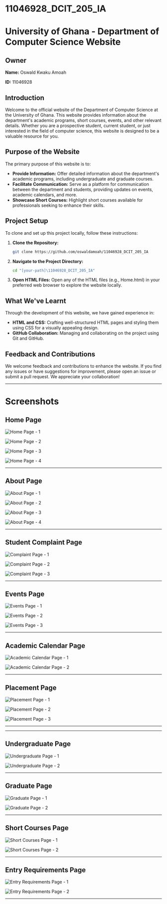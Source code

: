 # 11046928_DCIT_205_IA 
# University of Ghana - Department of Computer Science Website


## Owner
**Name:** Oswald Kwaku Amoah

**ID:** 11046928


## Introduction

Welcome to the official website of the Department of Computer Science at the University of Ghana. This website provides information about the department's academic programs, short courses, events, and other relevant details. Whether you are a prospective student, current student, or just interested in the field of computer science, this website is designed to be a valuable resource for you.

## Purpose of the Website

The primary purpose of this website is to:

- **Provide Information:** Offer detailed information about the department's academic programs, including undergraduate and graduate courses.
- **Facilitate Communication:** Serve as a platform for communication between the department and students, providing updates on events, academic calendars, and more.
- **Showcase Short Courses:** Highlight short courses available for professionals seeking to enhance their skills.

## Project Setup

To clone and set up this project locally, follow these instructions:

1. **Clone the Repository:**
   ```bash
   git clone https://github.com/oswaldamoah/11046928_DCIT_205_IA
   ```

2. **Navigate to the Project Directory:**
   ```bash
   cd "[your-path]\11046928_DCIT_205_IA"

   ```

3. **Open HTML Files:**
   Open any of the HTML files (e.g., Home.html) in your preferred web browser to explore the website locally.

## What We've Learnt

Through the development of this website, we have gained experience in:

- **HTML and CSS:** Crafting well-structured HTML pages and styling them using CSS for a visually appealing design.
- **GitHub Collaboration:** Managing and collaborating on the project using Git and GitHub.

## Feedback and Contributions

We welcome feedback and contributions to enhance the website. If you find any issues or have suggestions for improvement, please open an issue or submit a pull request. We appreciate your collaboration!


---
# Screenshots

## **Home Page**

![Home Page - 1](ReadMe_img/home-1.png)

![Home Page - 2](ReadMe_img/home-2.png)

![Home Page - 3](ReadMe_img/home-3.png)

![Home Page - 4](ReadMe_img/home-4.png)

---
## **About Page**

![About Page - 1](ReadMe_img/about-1.png)

![About Page - 2](ReadMe_img/about-2.png)

![About Page - 3](ReadMe_img/about-3.png)

![About Page - 4](ReadMe_img/about-4.png)

---
## **Student Complaint Page**

![Complaint Page - 1](ReadMe_img/complaint-1.png)

![Complaint Page - 2](ReadMe_img/complaint-2.png)

![Complaint Page - 3](ReadMe_img/complaint-3.png)


---
## **Events Page**

![Events Page - 1](ReadMe_img/events-1.png)

![Events Page - 2](ReadMe_img/events-2.png)

![Events Page - 3](ReadMe_img/events-3.png)


---
## **Academic Calendar Page**

![Academic Calendar Page - 1](ReadMe_img/academic-calendar-1.png)

![Academic Calendar Page - 2](ReadMe_img/academic-calendar-2.png)


---
## **Placement Page**

![Placement Page - 1](ReadMe_img/placement-1.png)

![Placement Page - 2](ReadMe_img/placement-2.png)

![Placement Page - 3](ReadMe_img/placement-3.png)


---

---
## **Undergraduate Page**

![Undergraduate Page - 1](ReadMe_img/undergraduate-1.png)

![Undergraduate Page - 2](ReadMe_img/undergraduate-2.png)


---
## **Graduate Page**

![Graduate Page - 1](ReadMe_img/graduate-1.png)

![Graduate Page - 2](ReadMe_img/graduate-2.png)


---
## **Short Courses Page**

![Short Courses Page - 1](ReadMe_img/short-courses-1.png)

![Short Courses Page - 2](ReadMe_img/short-courses-2.png)


---
## **Entry Requirements Page**

![Entry Requirements Page - 1](ReadMe_img/entry-requirements-1.png)

![Entry Requirements Page - 2](ReadMe_img/entry-requirements-2.png)


---
